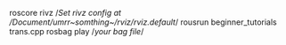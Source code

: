 roscore
rivz /*Set rivz config at /Document/umrr~somthing~/rviz/rviz.default*/
rousrun beginner_tutorials trans.cpp
rosbag play /*your bag file*/
